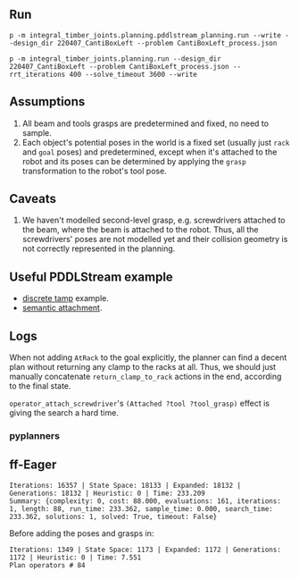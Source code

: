 ## Run

```
p -m integral_timber_joints.planning.pddlstream_planning.run --write --design_dir 220407_CantiBoxLeft --problem CantiBoxLeft_process.json

p -m integral_timber_joints.planning.run --design_dir 220407_CantiBoxLeft --problem CantiBoxLeft_process.json --rrt_iterations 400 --solve_timeout 3600 --write
```

## Assumptions

1. All beam and tools grasps are predetermined and fixed, no need to sample.
2. Each object's potential poses in the world is a fixed set (usually just `rack` and `goal` poses) and predetermined, except when it's attached to the robot and its poses can be determined by applying the `grasp` transformation to the robot's tool pose.

## Caveats

1. We haven't modelled second-level grasp, e.g. screwdrivers attached to the beam, where the beam is attached to the robot. Thus, all the screwdrivers' poses are not modelled yet and their collision geometry is not correctly represented in the planning.

## Useful PDDLStream example

- [discrete tamp](https://github.com/caelan/pddlstream/blob/master/examples/discrete_tamp/domain.pddl) example.
- [semantic attachment](https://github.com/caelan/pddlstream/blob/master/examples/continuous_tamp/idtmp/run.py).

## Logs

When not adding `AtRack` to the goal explicitly, the planner can find a decent plan without returning any clamp to the racks at all.
Thus, we should just manually concatenate `return_clamp_to_rack` actions in the end, according to the final state.

`operator_attach_screwdriver`'s `(Attached ?tool ?tool_grasp)` effect is giving the search a hard time.

### pyplanners

## ff-Eager

    Iterations: 16357 | State Space: 18133 | Expanded: 18132 | Generations: 18132 | Heuristic: 0 | Time: 233.209
    Summary: {complexity: 0, cost: 88.000, evaluations: 161, iterations: 1, length: 88, run_time: 233.362, sample_time: 0.000, search_time: 233.362, solutions: 1, solved: True, timeout: False}

Before adding the poses and grasps in:

	Iterations: 1349 | State Space: 1173 | Expanded: 1172 | Generations: 1172 | Heuristic: 0 | Time: 7.551
	Plan operators # 84
